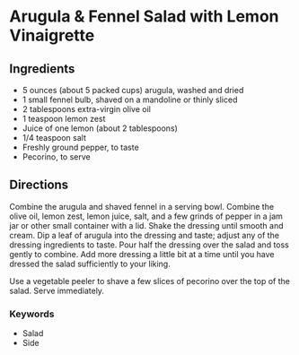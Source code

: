 # Arugula & Fennel Salad with Lemon Vinaigrette

## Ingredients

- 5 ounces (about 5 packed cups) arugula, washed and dried
- 1 small fennel bulb, shaved on a mandoline or thinly sliced
- 2 tablespoons extra-virgin olive oil
- 1 teaspoon lemon zest
- Juice of one lemon (about 2 tablespoons)
- 1/4 teaspoon salt
- Freshly ground pepper, to taste
- Pecorino, to serve

## Directions

Combine  the arugula and shaved fennel in a serving bowl. Combine the olive
oil,  lemon zest, lemon juice, salt, and a few grinds of pepper in a jam jar
or other small container with a lid. Shake the dressing until smooth and
cream. Dip a leaf of arugula into the dressing and taste; adjust any of  the
dressing ingredients to taste. Pour half the dressing over the  salad and toss
gently to combine. Add more dressing a little bit at a  time until you have
dressed the salad sufficiently to your liking.

Use a vegetable peeler to shave a few slices of pecorino over the top of the
salad. Serve immediately.

### Keywords

- Salad
- Side
